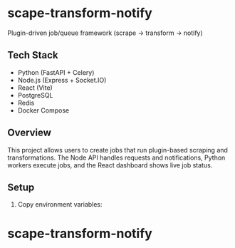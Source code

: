 # scape-transform-notify

Plugin-driven job/queue framework (scrape → transform → notify)

## Tech Stack
- Python (FastAPI + Celery)
- Node.js (Express + Socket.IO)
- React (Vite)
- PostgreSQL
- Redis
- Docker Compose

## Overview
This project allows users to create jobs that run plugin-based scraping and transformations. The Node API handles requests and notifications, Python workers execute jobs, and the React dashboard shows live job status.

## Setup
1. Copy environment variables:
# scape-transform-notify
